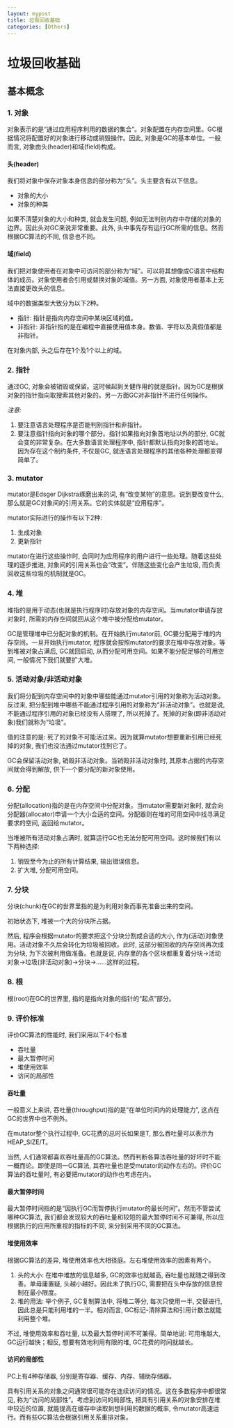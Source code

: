 ```yaml
---
layout: mypost
title: 垃圾回收基础
categories: [Others]
---
```

# 垃圾回收基础

## 基本概念

### 1. 对象

对象表示的是“通过应用程序利用的数据的集合”。对象配置在内存空间里。GC根据情况将配置好的对象进行移动或销毁操作。因此, 对象是GC的基本单位。一般而言, 对象由头(header)和域(field)构成。

#### 头(header)

我们将对象中保存对象本身信息的部分称为“头”。头主要含有以下信息。

- 对象的大小
- 对象的种类

如果不清楚对象的大小和种类, 就会发生问题, 例如无法判别内存中存储的对象的边界。因此头对GC来说非常重要。此外, 头中事先存有运行GC所需的信息。然而根据GC算法的不同, 信息也不同。

#### 域(field)

我们把对象使用者在对象中可访问的部分称为“域”。可以将其想像成C语言中结构体的成员。对象使用者会引用或替换对象的域值。另一方面, 对象使用者基本上无法直接更改头的信息。

域中的数据类型大致分为以下2种。

- 指针: 指针是指向内存空间中某块区域的值。
- 非指针: 非指针指的是在编程中直接使用值本身。数值、字符以及真假值都是非指针。

在对象内部, 头之后存在1个及1个以上的域。

### 2. 指针

通过GC, 对象会被销毁或保留。这时候起到关健作用的就是指针。因为GC是根据对象的指针指向取搜索其他对象的。另一方面GC对非指针不进行任何操作。

*注意:*

1. 要注意语言处理程序是否能判别指针和非指针。
2. 要注意指针指向对象的哪个部分。指针如果指向对象首地址以外的部分, GC就会变的非常复杂。在大多数语言处理程序中, 指针都默认指向对象的首地址。因为存在这个制约条件, 不仅是GC, 就连语言处理程序的其他各种处理都变得简单了。

### 3. mutator

mutator是Edsger Dijkstra琢磨出来的词, 有“改变某物”的意思。说到要改变什么, 那么就是GC对象间的引用关系。它的实体就是“应用程序”。

mutator实际进行的操作有以下2种: 

1. 生成对象
2. 更新指针

mutator在进行这些操作时, 会同时为应用程序的用户进行一些处理。随着这些处理的逐步推进, 对象间的引用关系也会“改变”。伴随这些变化会产生垃圾, 而负责回收这些垃圾的机制就是GC。

### 4. 堆

堆指的是用于动态(也就是执行程序时)存放对象的内存空间。当mutator申请存放对象时, 所需的内存空间就回从这个堆中被分配给mutator。

GC是管理堆中已分配对象的机制。在开始执行mutator前, GC要分配用于堆的内存空间。一旦开始执行mutator, 程序就会按照mutator的要求在堆中存放对象。等到堆被对象占满后, GC就回启动, 从而分配可用空间。如果不能分配足够的可用空间, 一般情况下我们就要扩大堆。

### 5. 活动对象/非活动对象

我们将分配到内存空间中的对象中哪些能通过mutator引用的对象称为活动对象。反过来, 把分配到堆中哪些不能通过程序引用的对象称为“非活动对象”。也就是说, 不能通过程序引用的对象已经没有人搭理了, 所以死掉了。死掉的对象(即非活动对象)我们就称为“垃圾”。

值的注意的是: 死了的对象不可能活过来。因为就算mutator想要重新引用已经死掉的对象, 我们也没法通过mutator找到它了。

GC会保留活动对象, 销毁非活动对象。当销毁非活动对象时, 其原本占据的内存空间就会得到解放, 供下一个要分配的新对象使用。

### 6. 分配

分配(allocation)指的是在内存空间中分配对象。当mutator需要新对象时, 就会向分配器(allocator)申请一个大小合适的空间。分配器则在堆的可用空间中找寻满足要求的空间, 返回给mutator。

当堆被所有活动对象占满时, 就算运行GC也无法分配可用空间。这时候我们有以下两种选择: 

1. 销毁至今为止的所有计算结果, 输出错误信息。
2. 扩大堆, 分配可用空间。

### 7. 分块

分块(chunk)在GC的世界里指的是为利用对象而事先准备出来的空间。

初始状态下, 堆被一个大的分块所占据。

然后, 程序会根据mutator的要求把这个分块分割成合适的大小, 作为(活动)对象使用。活动对象不久后会转化为垃圾被回收。此时, 这部分被回收的内存空间再次成为分块, 为下次被利用做准备。也就是说, 内存里的各个区块都重复着分块->活动对象->垃圾(非活动对象)->分块->……这样的过程。

### 8. 根

根(root)在GC的世界里, 指的是指向对象的指针的“起点”部分。

### 9. 评价标准

评价GC算法的性能时, 我们采用以下4个标准

- 吞吐量
- 最大暂停时间
- 堆使用效率
- 访问的局部性

#### 吞吐量

一般意义上来讲, 吞吐量(throughput)指的是“在单位时间内的处理能力”, 这点在GC的世界中也不例外。

在mutator整个执行过程中, GC花费的总时长如果是T, 那么吞吐量可以表示为HEAP_SIZE/T。

当然, 人们通常都喜欢吞吐量高的GC算法。然而判断各算法吞吐量的好坏时不能一概而论。即使是同一GC算法, 其吞吐量也是受mutator的动作左右的。评价GC算法的吞吐量时, 有必要把mutator的动作也考虑在内。

#### 最大暂停时间

最大暂停时间指的是“因执行GC而暂停执行mutator的最长时间”。然而不管尝试哪种GC算法, 我们都会发现较大的吞吐量和较短的最大暂停时间不可兼得, 所以应根据执行的应用所重视的指标的不同, 来分别采用不同的GC算法。

#### 堆使用效率

根据GC算法的差异, 堆使用效率也大相径庭。左右堆使用效率的因素有两个。

1. 头的大小: 在堆中堆放的信息越多, GC的效率也就越高, 吞吐量也就随之得到改善。单毋庸置疑, 头越小越好。因此未了执行GC, 需要把在头中存放的信息控制在最小限度。
2. 堆的用法: 举个例子, GC复制算法中, 将堆二等分, 每次只使用一半, 交替进行, 因此总是只能利用堆的一半。相对而言, GC标记-清除算法和引用计数法就能利用整个堆。

不过, 堆使用效率和吞吐量, 以及最大暂停时间不可兼得。简单地说: 可用堆越大, GC运行越快；相反, 想要有效地利用有限的堆, GC花费的时间就越长。

#### 访问的局部性

PC上有4种存储器, 分别是寄存器、缓存、内存、辅助存储器。

具有引用关系的对象之间通常很可能存在连续访问的情况。这在多数程序中都很常见, 称为“访问的局部性”。考虑到访问的局部性, 把具有引用关系的对象安排在堆中较近的位置, 就能提高在缓存中读取到想利用的数据的概率, 令mutator高速运行。而有些GC算法会根据引用关系重排对象。

